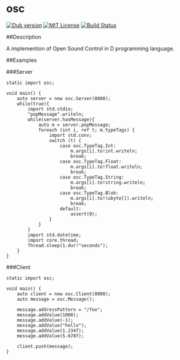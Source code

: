 osc
====

[![Dub version](https://img.shields.io/dub/v/osc-d.svg)](https://code.dlang.org/packages/osc-d)
[![MIT License](http://img.shields.io/badge/license-MIT-blue.svg?style=flat)](https://github.com/tanitta/osc-d/blob/master/LICENSE)
[![Build Status](https://travis-ci.org/tanitta/osc-d.svg?branch=master)](https://travis-ci.org/tanitta/osc-d)

##Description

A implemention of Open Sound Control in D programming language.

##Examples

###Server

```
static import osc;

void main() {
    auto server = new osc.Server(8000);
    while(true){
        import std.stdio;
        "popMessage".writeln;
        while(server.hasMessage){
            auto m = server.popMessage;
            foreach (int i, ref t; m.typeTags) {
                import std.conv;
                switch (t) {
                    case osc.TypeTag.Int:
                        m.args[i].to!int.writeln;
                        break;
                    case osc.TypeTag.Float:
                        m.args[i].to!float.writeln;
                        break;
                    case osc.TypeTag.String:
                        m.args[i].to!string.writeln;
                        break;
                    case osc.TypeTag.Blob:
                        m.args[i].to!(ubyte[]).writeln;
                        break;
                    default:
                        assert(0);
                }
            }
        }
        import std.datetime;
        import core.thread;
        Thread.sleep(1.dur!"seconds");
    }
}
```

###Client

```
static import osc;

void main() {
    auto client = new osc.Client(8000);
    auto message = osc.Message();
    
    message.addressPattern = "/foo";
    message.addValue(1000);
    message.addValue(-1);
    message.addValue("hello");
    message.addValue(1.234f);
    message.addValue(5.678f);
    
    client.push(message);
}
```
